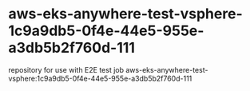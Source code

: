 # aws-eks-anywhere-test-vsphere-1c9a9db5-0f4e-44e5-955e-a3db5b2f760d-111
repository for use with E2E test job aws-eks-anywhere-test-vsphere:1c9a9db5-0f4e-44e5-955e-a3db5b2f760d-111
